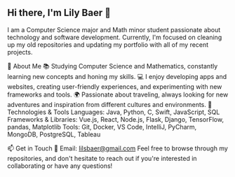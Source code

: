 ## Hi there, I'm Lily Baer 👋
I am a Computer Science major and Math minor student passionate about technology and software development. Currently, I'm focused on cleaning up my old repositories and updating my portfolio with all of my recent projects.

🚀 About Me
📚 Studying Computer Science and Mathematics, constantly learning new concepts and honing my skills.
💻 I enjoy developing apps and websites, creating user-friendly experiences, and experimenting with new frameworks and tools.
🌍 Passionate about traveling, always looking for new adventures and inspiration from different cultures and environments.
🔧 Technologies & Tools
Languages: Java, Python, C, Swift, JavaScript, SQL
Frameworks & Libraries: Vue.js, React, Node.js, Flask, Django, TensorFlow, pandas, Matplotlib
Tools: Git, Docker, VS Code, IntelliJ, PyCharm, MongoDB, PostgreSQL, Tableau

📫 Get in Touch
📧 Email: lilsbaer@gmail.com
Feel free to browse through my repositories, and don't hesitate to reach out if you're interested in collaborating or have any questions!

<!--
**lilybaer/lilybaer** is a ✨ _special_ ✨ repository because its `README.md` (this file) appears on your GitHub profile.

Here are some ideas to get you started:

- 🔭 I’m currently working on ...
- 🌱 I’m currently learning ...
- 👯 I’m looking to collaborate on ...
- 🤔 I’m looking for help with ...
- 💬 Ask me about ...
- 📫 How to reach me: ...
- 😄 Pronouns: ...
- ⚡ Fun fact: ...
-->
